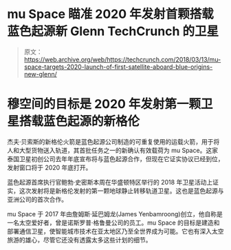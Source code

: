 # mu Space 瞄准 2020 年发射首颗搭载蓝色起源新 Glenn TechCrunch 的卫星

> 原文：<https://web.archive.org/web/https://techcrunch.com/2018/03/13/mu-space-targets-2020-launch-of-first-satellite-aboard-blue-origins-new-glenn/>

# 穆空间的目标是 2020 年发射第一颗卫星搭载蓝色起源的新格伦

杰夫·贝索斯的新格伦火箭是蓝色起源公司制造的可重复使用的运载火箭，用于将人和大型货物送入轨道，其首批任务之一的新确认有效载荷为 mu Space。这家泰国卫星初创公司去年年底宣布将与蓝色起源合作，但现在它证实协议已经到位，发射窗口将于 2020 年底打开。

蓝色起源首席执行官鲍勃·史密斯本周在华盛顿特区举行的 2018 年卫星活动上证实，这次发射将是新格伦发射的第一颗地球静止转移轨道卫星。这也是蓝色起源与亚洲公司的首次合作。

mu Space 于 2017 年由詹姆斯·延巴姆龙(James Yenbamroong)创立，他自称是一名太空爱好者，曾是诺斯罗普·格鲁曼公司的员工。mu Space 的目标是建造和部署通信卫星，使智能城市技术在亚太地区乃至全世界成为可能。它也有深入太空旅游的雄心，尽管它还没有透露太多这些计划的细节。